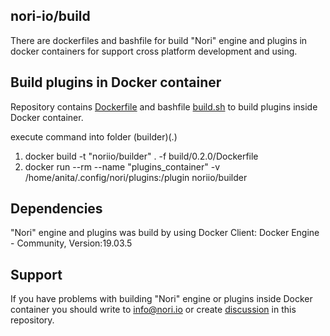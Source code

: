 ## nori-io/build

There are dockerfiles and bashfile for build "Nori" engine and plugins in docker containers
for support cross platform development and using.

## Build plugins in Docker container 

Repository contains [Dockerfile](build/0.2.0/Dockerfile) and bashfile [build.sh](build/0.2.0/scripts/build.sh) to build plugins inside Docker container.

execute command into folder (builder)(.)

1) docker build -t "noriio/builder" .  -f build/0.2.0/Dockerfile
2) docker run --rm --name "plugins_container" -v /home/anita/.config/nori/plugins:/plugin noriio/builder

## Dependencies

"Nori" engine and plugins was build by using Docker Client: Docker Engine - Community, Version:19.03.5

## Support

If you have problems with building "Nori" engine or plugins inside Docker container you 
should write to info@nori.io or create [discussion](https://github.com/nori-io/builder/issues) in this repository.



